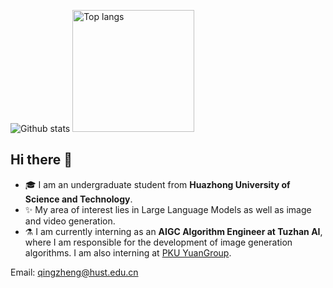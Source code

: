 

<img src="https://github-readme-stats.vercel.app/api?username=qqingzheng&show_icons=true" alt="Github stats"/> <img src="https://github-readme-stats.vercel.app/api/top-langs/?username=qqingzheng&layout=compact" alt="Top langs" height="195"/>
<!--  <img src="https://github-readme-stats.vercel.app/api?username=npurson&show_icons=true&hide=issues" alt="Github stats" height="170"/> <img src="https://github-readme-stats.vercel.app/api/top-langs/?username=npurson&layout=compact" alt="Top langs" height="170"/> -->

## Hi there 👋

- 🎓 I am an undergraduate student from **Huazhong University of Science and Technology**.
- ✨ My area of interest lies in Large Language Models as well as image and video generation.
- ⚗️ I am currently interning as an **AIGC Algorithm Engineer at Tuzhan AI**, where I am responsible for the development of image generation algorithms. I am also interning at [PKU YuanGroup](https://github.com/PKU-YuanGroup).

Email: qingzheng@hust.edu.cn
